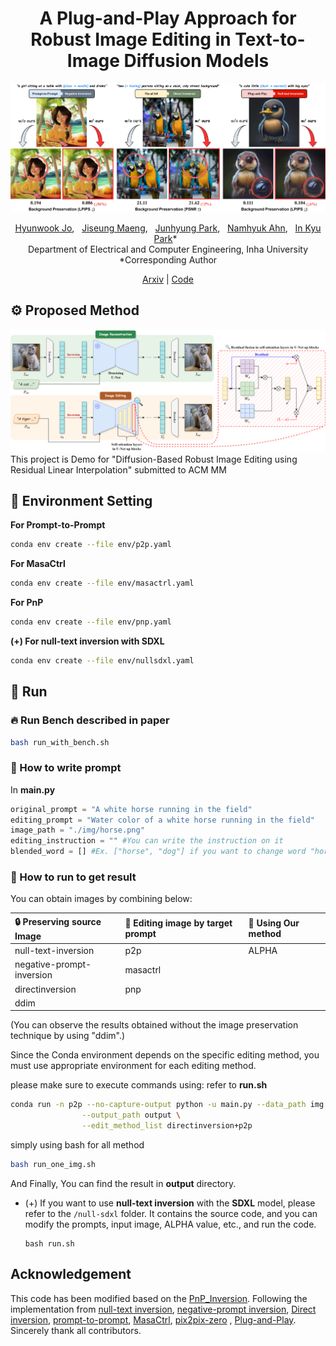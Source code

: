 <div align="center">

# A Plug-and-Play Approach for Robust Image Editing in Text-to-Image Diffusion Models

![main_figure](asset/first_figure.jpg)

[Hyunwook Jo](https://github.com/ugiugi0823/), &nbsp; [Jiseung Maeng](https://github.com/js43o/), &nbsp; [Junhyung Park](https://github.com/kevin20012), &nbsp; [Namhyuk Ahn](https://gcl-inha.github.io/), &nbsp; [In Kyu Park](https://sites.google.com/view/vcl-lab/)\* &nbsp; </br>
Department of Electrical and Computer Engineering, Inha University</br>
\*Corresponding Author

<p>
  <a href="https://arxiv.org/">Arxiv</a> |
  <a href="https://github.com/ugiugi0823/ICCVW-RLI">Code</a>
</p>

</div>

## ⚙️ Proposed Method

![main_figure](asset/framework.png)
This project is Demo for "Diffusion-Based Robust Image Editing using Residual Linear Interpolation" submitted to ACM MM

## 🌱 Environment Setting

**For Prompt-to-Prompt**

```bash
conda env create --file env/p2p.yaml
```

**For MasaCtrl**

```bash
conda env create --file env/masactrl.yaml
```

**For PnP**

```bash
conda env create --file env/pnp.yaml
```

**(+) For null-text inversion with SDXL**

```bash
conda env create --file env/nullsdxl.yaml
```

## 🚀 Run

### 🔥 Run Bench described in paper

```bash
bash run_with_bench.sh
```

### 📝 How to write prompt

In **main.py**

```python
original_prompt = "A white horse running in the field"
editing_prompt = "Water color of a white horse running in the field"
image_path = "./img/horse.png"
editing_instruction = "" #You can write the instruction on it
blended_word = [] #Ex. ["horse", "dog"] if you want to change word "horse" in source prompt to word "dog" in target prompt
```

### 🎯 How to run to get result

You can obtain images by combining below:

| 🔒 Preserving source Image | 🎨 Editing image by target prompt | 🚀 Using Our method |
| :------------------------- | :-------------------------------- | :------------------ |
| null-text-inversion        | p2p                               | ALPHA               |
| negative-prompt-inversion  | masactrl                          |
| directinversion            | pnp                               |
| ddim                       |                                   |

(You can observe the results obtained without the image preservation technique by using "ddim".)

Since the Conda environment depends on the specific editing method, you must use appropriate environment for each editing method.

please make sure to execute commands using:
refer to **run.sh**

```bash
conda run -n p2p --no-capture-output python -u main.py --data_path img \
                --output_path output \
                --edit_method_list directinversion+p2p
```

simply using bash for all method

```bash
bash run_one_img.sh
```

And Finally, You can find the result in **output** directory.

- (+) If you want to use **null-text inversion** with the **SDXL** model, please refer to the `/null-sdxl` folder. It contains the source code, and you can modify the prompts, input image, ALPHA value, etc., and run the code.

  ```
  bash run.sh
  ```

## Acknowledgement

This code has been modified based on the [PnP_Inversion](https://github.com/cure-lab/PnPInversion/tree/main).
Following the implementation from [null-text inversion](https://github.com/google/prompt-to-prompt/#null-text-inversion-for-editing-real-images), [negative-prompt inversion](https://arxiv.org/abs/2305.16807), [Direct inversion](https://arxiv.org/abs/2310.01506), [prompt-to-prompt](https://github.com/google/prompt-to-prompt), [MasaCtrl](https://github.com/TencentARC/MasaCtrl), [pix2pix-zero](https://github.com/pix2pixzero/pix2pix-zero) , [Plug-and-Play](https://github.com/MichalGeyer/plug-and-play).
Sincerely thank all contributors.

```

```
